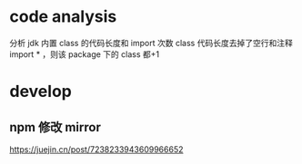 # code analysis
分析 jdk 内置 class 的代码长度和 import 次数
class 代码长度去掉了空行和注释
import * ，则该 package 下的 class 都+1


# develop

## npm 修改 mirror
https://juejin.cn/post/7238233943609966652
